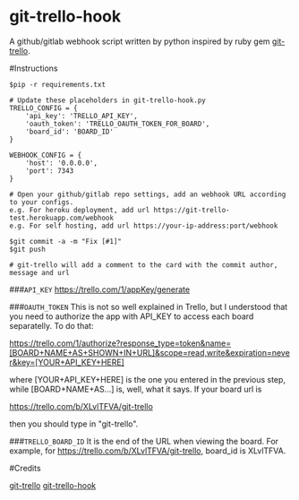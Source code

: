 # git-trello-hook
A github/gitlab webhook script written by python inspired by ruby gem [git-trello](https://github.com/zmilojko/git-trello).

#Instructions

    $pip -r requirements.txt

    # Update these placeholders in git-trello-hook.py
    TRELLO_CONFIG = {
        'api_key': 'TRELLO_API_KEY',
        'oauth_token': 'TRELLO_OAUTH_TOKEN_FOR_BOARD',
        'board_id': 'BOARD_ID'
    }

    WEBHOOK_CONFIG = {
        'host': '0.0.0.0',
        'port': 7343
    }

    # Open your github/gitlab repo settings, add an webhook URL according to your configs.
    e.g. For heroku deployment, add url https://git-trello-test.herokuapp.com/webhook
    e.g. For self hosting, add url https://your-ip-address:port/webhook

    $git commit -a -m "Fix [#1]"
    $git push

    # git-trello will add a comment to the card with the commit author, message and url

###`API_KEY`
https://trello.com/1/appKey/generate

###`OAUTH_TOKEN`
This is not so well explained in Trello, but I understood that you need to authorize the app with API_KEY to access each board separatelly. To do that:

https://trello.com/1/authorize?response_type=token&name=[BOARD+NAME+AS+SHOWN+IN+URL]&scope=read,write&expiration=never&key=[YOUR+API_KEY+HERE]

where [YOUR+API_KEY+HERE] is the one you entered in the previous step, while [BOARD+NAME+AS...] is, well, what it says. If your board url is 

https://trello.com/b/XLvlTFVA/git-trello

then you should type in "git-trello".


###`TRELLO_BOARD_ID`
It is the end of the URL when viewing the board. For example, for https://trello.com/b/XLvlTFVA/git-trello, board_id is XLvlTFVA.


#Credits

[git-trello](https://github.com/zmilojko/git-trello)
[git-trello-hook](https://github.com/hewigovens/git-trello-hook)
